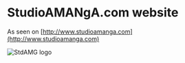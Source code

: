 # StudioAMANgA.com website

As seen on [http://www.studioamanga.com](http://www.studioamanga.com)

![StdAMG logo](http://www.studioamanga.com/onelist/img/amgmini.png)
